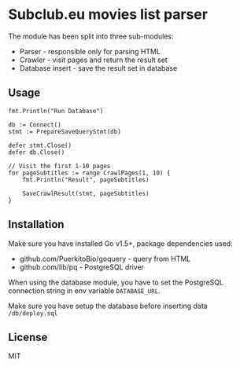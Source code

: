 
# Subclub.eu movies list parser

The module has been split into three sub-modules:
- Parser - responsible only for parsing HTML
- Crawler - visit pages and return the result set
- Database insert - save the result set in database

## Usage

```
fmt.Println("Run Database")

db := Connect()
stmt := PrepareSaveQueryStmt(db)

defer stmt.Close()
defer db.Close()

// Visit the first 1-10 pages
for pageSubtitles := range CrawlPages(1, 10) {
    fmt.Println("Result", pageSubtitles)

    SaveCrawlResult(stmt, pageSubtitles)
}
```

## Installation

Make sure you have installed Go v1.5+, package dependencies used:

- github.com/PuerkitoBio/goquery - query from HTML
- github.com/lib/pq - PostgreSQL driver

When using the database module, you have to set the PostgreSQL connection string
in env variable `DATABASE_URL`.

Make sure you have setup the database before inserting data `/db/deploy.sql`

## License

MIT
